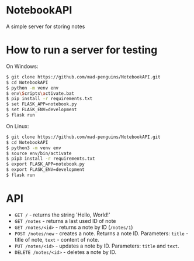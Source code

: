 # NotebookAPI
A simple server for storing notes

# How to run a server for testing

On Windows:
``` bash
$ git clone https://github.com/mad-penguins/NotebookAPI.git
$ cd NotebookAPI
$ python -m venv env
$ env\Scripts\activate.bat
$ pip install -r requirements.txt
$ set FLASK_APP=notebook.py
$ set FLASK_ENV=development
$ flask run
```

On Linux:
``` bash
$ git clone https://github.com/mad-penguins/NotebookAPI.git
$ cd NotebookAPI
$ python3 -m venv env
$ source env/bin/activate
$ pip3 install -r requirements.txt
$ export FLASK_APP=notebook.py
$ export FLASK_ENV=development
$ flask run
```

# API
* `GET /` - returns the string 'Hello, World!'
* `GET /notes` - returns a last used ID of note
* `GET /notes/<id>` - returns a note by ID (`/notes/1`)
* `POST /notes/new` - creates a note. Returns a note ID. Parameters: `title` - title of note, `text` - content of note.
* `PUT /notes/<id>` - updates a note by ID. Parameters: `title` and `text`.
* `DELETE /notes/<id>` - deletes a note by ID.
